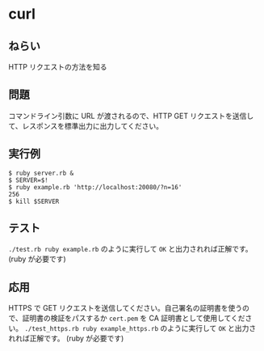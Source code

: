 # curl

## ねらい

HTTP リクエストの方法を知る

## 問題

コマンドライン引数に URL が渡されるので、HTTP GET リクエストを送信して、レスポンスを標準出力に出力してください。

## 実行例

    $ ruby server.rb &
    $ SERVER=$!
    $ ruby example.rb 'http://localhost:20080/?n=16'
    256
    $ kill $SERVER

## テスト

`./test.rb ruby example.rb` のように実行して `OK` と出力されれば正解です。
(ruby が必要です)

## 応用

HTTPS で GET リクエストを送信してください。自己署名の証明書を使うので、証明書の検証をパスするか `cert.pem` を CA 証明書として使用してください。
`./test_https.rb ruby example_https.rb` のように実行して `OK` と出力されれば正解です。
(ruby が必要です)

